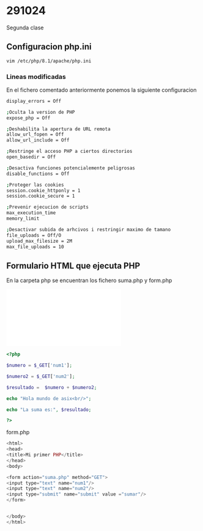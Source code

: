 # 291024

Segunda clase

## Configuracion php.ini

```bash
vim /etc/php/8.1/apache/php.ini
```

### Lineas modificadas

En el fichero comentado anteriormente ponemos la siguiente configuracion

```bash
display_errors = Off

;Oculta la version de PHP
expose_php = Off

;Deshabilita la apertura de URL remota
allow_url_fopen = Off
allow_url_include = Off

;Restringe el acceso PHP a ciertos directorios
open_basedir = Off

;Desactiva funciones potencialemente peligrosas
disable_functions = Off

;Proteger las cookies   
session.cookie_httponly = 1
session.cookie_secure = 1

;Prevenir ejecucion de scripts
max_execution_time
memory_limit

;Desactivar subida de arhcivos i restringir maximo de tamano
file_uploads = Off/O
upload_max_filesize = 2M
max_file_uploads = 10
```

## Formulario HTML que ejecuta PHP

En la carpeta php se encuentran los fichero suma.php y form.php

![suma.php](php/suma.php)

```php
<?php

$numero = $_GET['num1'];

$numero2 = $_GET['num2'];

$resultado =  $numero + $numero2;

echo "Hola mundo de asix<br/>";

echo "La suma es:", $resultado;

?>

```

form.php

```php
<html>
<head>
<title>Mi primer PHP</title>
</head>
<body>

<form action="suma.php" method="GET">
<input type="text" name="num1"/>
<input type="text" name="num2"/>
<input type="submit" name="submit" value ="sumar"/>
</form>


</body>
</html>
```

